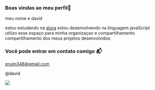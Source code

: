 ### Boas vindas ao meu perfil💙

meu nome e david

estou estudando na [alura](https://www.alura.com.br)
estou desenvolvendo na linguagem javaScript
utilizo esse espaço para minha organizaçao e compartilhamento compartilhamento dos meus projetos desenvolvidos

### Você pode entrar em contato comigo 📬

eruim348@gmail.com

@david

![](https://media1.tenor.com/m/TrRx4BzPXhIAAAAd/neymar-jr.gif)
